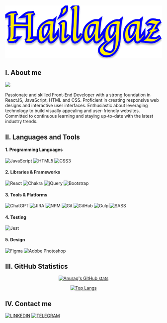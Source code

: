 <div align="center">

[![Header](https://github.com/Hailagaz/hailagaz/blob/master/assets/hailagaz.png)](https://github.com/Hailagaz)
</div>

## I. About me
![](https://komarev.com/ghpvc/?username=hailagaz&style=flat-square&color=00008b&label=VISITS)

Passionate and skilled Front-End Developer with a strong foundation in ReactJS, JavaScript, HTML and CSS. Proficient in creating responsive web designs and interactive user interfaces. Enthusiastic about leveraging technology to build visually appealing and user-friendly websites. Committed to continuous learning and staying up-to-date with the latest industry trends.

## II. Languages and Tools

#### 1. Programming Languages
![JavaScript](https://img.shields.io/badge/-JavaScript-000000?style=for-the-badge&logo=javascript)
![HTML5](https://img.shields.io/badge/-HTML-000000?style=for-the-badge&logo=html5)
![CSS3](https://img.shields.io/badge/-CSS-000000?style=for-the-badge&logo=css3)

#### 2. Libraries & Frameworks
![React](https://img.shields.io/badge/-React-000000?style=for-the-badge&logo=react)
![Chakra](https://img.shields.io/badge/-chakra-000000?style=for-the-badge&logo=chakraui)
![jQuery](https://img.shields.io/badge/-jquery-000000?style=for-the-badge&logo=jquery)
![Bootstrap](https://img.shields.io/badge/-BOOTSTRAP-000000?style=for-the-badge&logo=bootstrap)

#### 3. Tools & Platforms
![ChatGPT](https://img.shields.io/badge/-ChatGPT-000000?style=for-the-badge&logo=openai)
![JIRA](https://img.shields.io/badge/-JIRA-000000?style=for-the-badge&logo=jira)
![NPM](https://img.shields.io/badge/-NPM-000000?style=for-the-badge&logo=npm)
![Git](https://img.shields.io/badge/-GIT-000000?style=for-the-badge&logo=git)
![GitHub](https://img.shields.io/badge/-GITHUB-000000?style=for-the-badge&logo=github)
![Gulp](https://img.shields.io/badge/-GULP-000000?style=for-the-badge&logo=gulp)
![SASS](https://img.shields.io/badge/-SASS-000000?style=for-the-badge&logo=sass)

#### 4. Testing
![Jest](https://img.shields.io/badge/-JEST-000000?style=for-the-badge&logo=jest)

#### 5. Design
![Figma](https://img.shields.io/badge/-FIGMA-000000?style=for-the-badge&logo=figma)
![Adobe Photoshop](https://img.shields.io/badge/-adobe%20photoshop-000000?style=for-the-badge&logo=adobe%20photoshop)

<!-- 
![Redux](https://img.shields.io/badge/-Redux-000000?style=for-the-badge&logo=redux)
![Webpack](https://img.shields.io/badge/-Webpack-000000?style=for-the-badge&logo=webpack)
![React Native](https://img.shields.io/badge/-ReactNative-000000?style=for-the-badge&logo=react)
![Next.js](https://img.shields.io/badge/-next.js-000000?style=for-the-badge&logo=next.js)
![TypeScript](https://img.shields.io/badge/-TypeScript-000000?style=for-the-badge&logo=typescript)
![MYSQL](https://img.shields.io/badge/-MYSQL-000000?style=for-the-badge&logo=mysql) 
![MUI](https://img.shields.io/badge/-MUI-000000?style=for-the-badge&logo=mui)
-->

## III. GitHub Statistics

<div align="center">

[![Anurag's GitHub stats](https://github-readme-stats.vercel.app/api?username=hailagaz&show_icons=true&theme=yeblu&border_radius=20&card_width=500px&border_color=FFED00)](https://github.com/Hailagaz/hailagaz)
</div>

<div align="center">

[![Top Langs](https://github-readme-stats.vercel.app/api/top-langs/?username=hailagaz&layout=compact&theme=yeblu&border_radius=20&card_width=450px&border_color=FFED00)](https://github.com/Hailagaz/hailagaz)
</div>

## IV. Contact me

[![LINKEDIN](https://img.shields.io/badge/-LINKEDIN-000000?style=for-the-badge&logo=linkedin)](https://www.linkedin.com/in/oleh-cherniavskyi-37a5b3253)
[![TELEGRAM](https://img.shields.io/badge/-TELEGRAM-000000?style=for-the-badge&logo=telegram)](https://t.me/Hailagaz92)